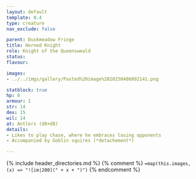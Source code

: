 ```yaml
---
layout: default
template: 0.4
type: creature
nav_exclude: false

parent: Duskmeadow Fringe
title: Horned Knight
role: Knight of the Queensweald
status:
flavour: 

images:
- ../../imgs/gallery/Pasted%20image%2020250406092141.png

statblock: true
hp: 8
armour: 1
str: 14
dex: 15
wil: 14
at: Antlers (d8+d8)
details:
- Likes to play chase, where he embraces losing opponents
- Accompanied by Goblin squires (*detachement*)

---
```


{% include header_directories.md %}
{% comment %}
`=map(this.images, (x) => "![im|200](" + x + ")")`
{% endcomment %}

